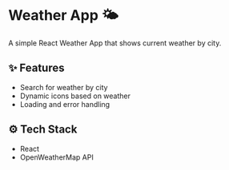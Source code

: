 # Weather App 🌤

A simple React Weather App that shows current weather by city.

## ✨ Features
- Search for weather by city
- Dynamic icons based on weather
- Loading and error handling

## ⚙ Tech Stack
- React
- OpenWeatherMap API

